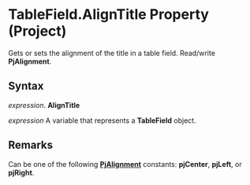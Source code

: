 
# TableField.AlignTitle Property (Project)

Gets or sets the alignment of the title in a table field. Read/write  **PjAlignment**.


## Syntax

 _expression_. **AlignTitle**

 _expression_ A variable that represents a **TableField** object.


## Remarks

Can be one of the following  **[PjAlignment](925376b3-c8aa-3326-5693-71dd3510f28c.md)** constants: **pjCenter**, **pjLeft**, or **pjRight**.

